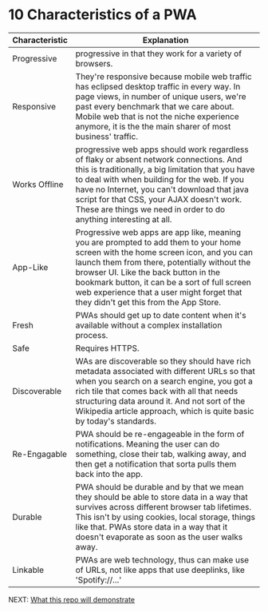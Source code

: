 # 10 Characteristics of a PWA

| Characteristic | Explanation |
|----------------|-------------|
| Progressive | progressive in that they work for a variety of browsers. |
| Responsive | They're responsive because mobile web traffic has eclipsed desktop traffic in every way. In page views, in number of unique users, we're past every benchmark that we care about. Mobile web that is not the niche experience anymore, it is the the main sharer of most business' traffic.|
| Works Offline | progressive web apps should work regardless of flaky or absent network connections. And this is traditionally, a big limitation that you have to deal with when building for the web. If you have no Internet, you can't download that java script for that CSS, your AJAX doesn't work. These are things we need in order to do anything interesting at all. |
| App-Like | Progressive web apps are app like, meaning you are prompted to add them to your home screen with the home screen icon, and you can launch them from there, potentially without the browser UI. Like the back button in the bookmark button, it can be a sort of full screen web experience that a user might forget that they didn't get this from the App Store.  |
| Fresh | PWAs should get up to date content when it's available without a complex installation process.|
| Safe | Requires HTTPS. |
| Discoverable | WAs are discoverable so they should have rich metadata associated with different URLs so that when you search on a search engine, you got a rich tile that comes back with all that needs structuring data around it. And not sort of the Wikipedia article approach, which is quite basic by today's standards. |
| Re-Engagable | PWA should be re-engageable in the form of notifications. Meaning the user can do something, close their tab, walking away, and then get a notification that sorta pulls them back into the app. |
| Durable | PWA should be durable and by that we mean they should be able to store data in a way that survives across different browser tab lifetimes. This isn't by using cookies, local storage, things like that. PWAs store data in a way that it doesn't evaporate as soon as the user walks away.|
| Linkable | PWAs are web technology, thus can make use of URLs, not like apps that use deeplinks, like 'Spotify://...' |

NEXT: [What this repo will demonstrate](./02-examples.md)